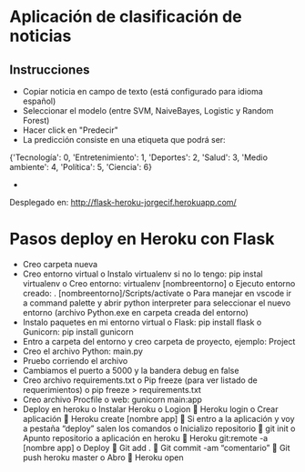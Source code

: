 # Aplicación de clasificación de noticias

## Instrucciones
- Copiar noticia en campo de texto (está configurado para idioma español)
- Seleccionar el modelo (entre SVM, NaiveBayes, Logistic y Random Forest)
- Hacer click en "Predecir"
- La predicción consiste en una etiqueta que podrá ser: 

{'Tecnología': 0,
 'Entretenimiento': 1,
 'Deportes': 2,
 'Salud': 3,
 'Medio ambiente': 4,
 'Política': 5,
 'Ciencia': 6}
 
 
 - 

Desplegado en: http://flask-heroku-jorgecif.herokuapp.com/


# Pasos deploy en Heroku con Flask

-	Creo carpeta nueva
-	Creo entorno virtual
o	Instalo virtualenv si no lo tengo: pip instal virtualenv
o	Creo entorno: virtualenv [nombreentorno]
o	Ejecuto entorno creado: . [nombreentorno]/Scripts/actívate
o	Para manejar en vscode ir a command palette y abrir python interpreter para seleccionar el nuevo entorno (archivo Python.exe en carpeta creada del entorno)
-	Instalo paquetes en mi entorno virtual
o	Flask: pip install flask
o	Gunicorn: pip install gunicorn
-	Entro a carpeta del entorno y creo carpeta de proyecto, ejemplo: Project
-	Creo el archivo Python: main.py
-	Pruebo corriendo el archivo
-	Cambiamos el puerto a 5000 y la bandera debug en false
-	Creo archivo requirements.txt
o	Pip freeze (para ver listado de requerimientos)
o	pip freeze > requirements.txt
-	Creo archivo Procfile
o	web: gunicorn main:app
-	Deploy en heroku
o	Instalar Heroku
o	Logion
	Heroku login
o	Crear aplicación
	Heroku create [nombre app] 
	Si entro a la aplicación y voy a pestaña “deploy” salen los comandos
o	Inicializo repositorio
	git init
o	Apunto repositorio a aplicación en heroku
	Heroku git:remote -a [nombre app]
o	Deploy
	Git add  . 
	Git commit -am “comentario”
	Git push heroku master
o	Abro 
	Heroku open


